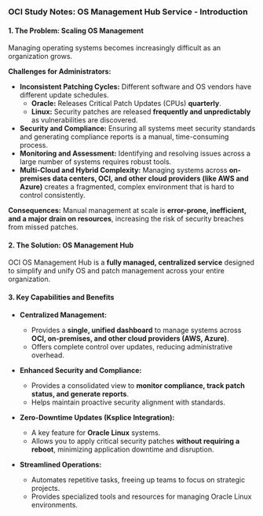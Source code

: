 ### **OCI Study Notes: OS Management Hub Service - Introduction**

#### **1. The Problem: Scaling OS Management**

Managing operating systems becomes increasingly difficult as an organization grows.

**Challenges for Administrators:**
*   **Inconsistent Patching Cycles:** Different software and OS vendors have different update schedules.
    *   **Oracle:** Releases Critical Patch Updates (CPUs) **quarterly**.
    *   **Linux:** Security patches are released **frequently and unpredictably** as vulnerabilities are discovered.
*   **Security and Compliance:** Ensuring all systems meet security standards and generating compliance reports is a manual, time-consuming process.
*   **Monitoring and Assessment:** Identifying and resolving issues across a large number of systems requires robust tools.
*   **Multi-Cloud and Hybrid Complexity:** Managing systems across **on-premises data centers, OCI, and other cloud providers (like AWS and Azure)** creates a fragmented, complex environment that is hard to control consistently.

**Consequences:** Manual management at scale is **error-prone, inefficient, and a major drain on resources**, increasing the risk of security breaches from missed patches.

#### **2. The Solution: OS Management Hub**

OCI OS Management Hub is a **fully managed, centralized service** designed to simplify and unify OS and patch management across your entire organization.

#### **3. Key Capabilities and Benefits**

*   **Centralized Management:**
    *   Provides a **single, unified dashboard** to manage systems across **OCI, on-premises, and other cloud providers (AWS, Azure)**.
    *   Offers complete control over updates, reducing administrative overhead.

*   **Enhanced Security and Compliance:**
    *   Provides a consolidated view to **monitor compliance, track patch status, and generate reports**.
    *   Helps maintain proactive security alignment with standards.

*   **Zero-Downtime Updates (Ksplice Integration):**
    *   A key feature for **Oracle Linux** systems.
    *   Allows you to apply critical security patches **without requiring a reboot**, minimizing application downtime and disruption.

*   **Streamlined Operations:**
    *   Automates repetitive tasks, freeing up teams to focus on strategic projects.
    *   Provides specialized tools and resources for managing Oracle Linux environments.